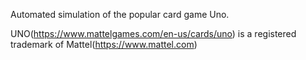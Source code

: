 Automated simulation of the popular card game Uno.

UNO(https://www.mattelgames.com/en-us/cards/uno) is a registered trademark of Mattel(https://www.mattel.com)